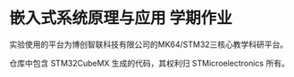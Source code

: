# 嵌入式系统原理与应用 学期作业

实验使用的平台为博创智联科技有限公司的MK64/STM32三核心教学科研平台。

仓库中包含 STM32CubeMX 生成的代码，其权利归 STMicroelectronics 所有。
